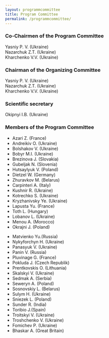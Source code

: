 ```yaml
---
layout: programmcommittee
title: Program Committee
permalink: /programmcommittee/
---
```


### Co-Chairmen of the Program Committee 
<div class="co-chairmen">
    Yasniy P. V.  (Ukraine) <br>
    Nazarchuk Z.T.  (Ukraine) <br>
    Kharchenko V.V.  (Ukraine) <br>
</div>

### Chairman of the Organizing Committee

<div class="chairmen">
    Yasniy P. V.  (Ukraine) <br>
    Nazarchuk Z.T.  (Ukraine) <br>
    Kharchenko V.V.  (Ukraine) <br>
</div> 

### Scientific secretary 

<div class="scientific-secretary">
    Okipnyi I.B.  (Ukraine) 
</div>


### Members of the Program Committee 
<div class="members-box">
        <ul class="members-first">
            <li>Azari Z. (France)</li>
            <li>Andreikiv O. (Ukraine)</li>
            <li>Bolshakov V. (Ukraine)</li>
            <li>Bobyr M.I. (Ukraine)</li> 
            <li>Brezinova J. (Slovakia)</li>
            <li>Gubeljak N.  (Slovenia)</li> 
            <li>Hutsaylyuk V. (Poland)</li>
            <li>Dietzel W. (Germany)</li>
            <li>Zhuravkov М. (Belarus)</li> 
            <li>Carpinteri A. (Italy)</li> 
            <li>Kushnir R. (Ukraine)</li> 
            <li>Kotrechko S. (Ukraine)</li> 
            <li>Kryzhanivsky Ye. (Ukraine)</li> 
            <li>Lapusta Yu. (France)</li> 
            <li>Toth L. (Hungary)</li> 
            <li>Lobanov L. (Ukraine)</li> 
            <li>Menou A. (Morocco)</li>
            <li>Okrajni J. (Poland)</li>
        </ul>
        <ul class="members-two">
            <li>Matvienko Yu.(Russia)</li>
            <li>Nykyforchyn H. (Ukraine)</li>
            <li>Panasyuk V. (Ukraine)</li>      
            <li>Panin V. (Russia)</li>      
            <li>Pluvinage G. (France)</li>
            <li>Pokluda J. (Czech Republik)</li>        
            <li>Prentkovskis O. (Lithuania)</li>
            <li>Skalskyi V. (Ukraine)</li>
            <li>Sedmak A. (Serbia)</li>
            <li>Seweryn A. (Poland)</li>
            <li>Sosnovskiy L. (Belarus)</li>            
            <li>Sulym H. (Ukraine)</li>            
            <li>Sniezek L. (Poland)</li>            
            <li>Sunder R. (India)</li>           
            <li>Toribio J.(Spain)</li>
            <li>Troitskyi V. (Ukraine)</li>
            <li>Troshchenko V. (Ukraine)</li>
            <li>Fomichev P. (Ukraine)</li>
            <li>Bhaskar A. (Great Britain)</li> 
         </ul>
</div>





